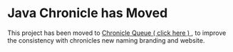 Java Chronicle has Moved
========================


This project has been moved to [Chronicle Queue ( click here ) ](https://github.com/OpenHFT/Chronicle-Queue), to improve the consistency with chronicles new naming branding and website.
